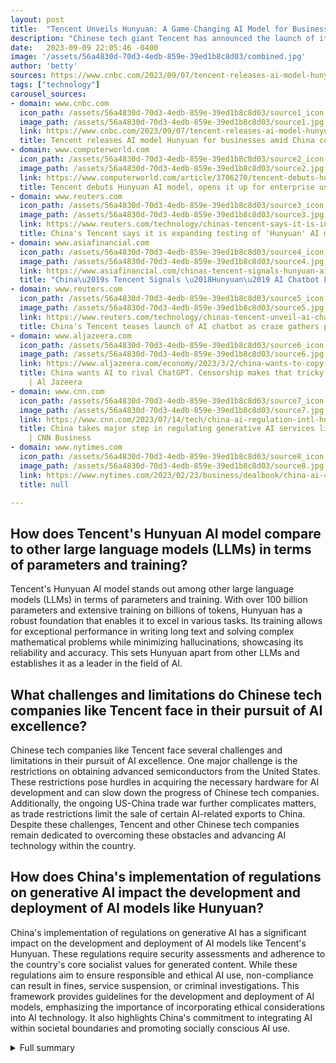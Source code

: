 ```yaml
---
layout: post
title:  "Tencent Unveils Hunyuan: A Game-Changing AI Model for Business Use"
description: "Chinese tech giant Tencent has announced the launch of its artificial intelligence (AI) model 'Hunyuan' for business use, integrating it into existing products and enhancing its AI offerings. This move demonstrates Tencent's commitment to advancing AI technology and revolutionizing industries."
date:   2023-09-09 22:05:46 -0400
image: '/assets/56a4830d-70d3-4edb-859e-39ed1b8c8d03/combined.jpg'
author: 'betty'
sources: https://www.cnbc.com/2023/09/07/tencent-releases-ai-model-hunyuan-for-businesses-amid-china-competition.html https://www.computerworld.com/article/3706270/tencent-debuts-hunyuan-ai-model-opens-it-up-for-enterprise-use.html https://www.reuters.com/technology/chinas-tencent-says-it-is-internally-testing-its-hunyuan-ai-model-2023-08-03/ https://www.asiafinancial.com/chinas-tencent-signals-hunyuan-ai-chatbot-launch https://www.reuters.com/technology/chinas-tencent-unveil-ai-chatbot-release-after-beijing-clears-hurdles-2023-09-06/ https://www.aljazeera.com/economy/2023/3/2/china-wants-to-copy-chatgpts-success-censorship-makes-it-tricky https://www.nytimes.com/2023/02/23/business/dealbook/china-ai-chatgpt.html https://www.cnn.com/2023/07/14/tech/china-ai-regulation-intl-hnk/index.html
tags: ["technology"]
carousel_sources:
- domain: www.cnbc.com
  icon_path: /assets/56a4830d-70d3-4edb-859e-39ed1b8c8d03/source1_icon.jpg
  image_path: /assets/56a4830d-70d3-4edb-859e-39ed1b8c8d03/source1.jpg
  link: https://www.cnbc.com/2023/09/07/tencent-releases-ai-model-hunyuan-for-businesses-amid-china-competition.html
  title: Tencent releases AI model Hunyuan for businesses amid China competition
- domain: www.computerworld.com
  icon_path: /assets/56a4830d-70d3-4edb-859e-39ed1b8c8d03/source2_icon.jpg
  image_path: /assets/56a4830d-70d3-4edb-859e-39ed1b8c8d03/source2.jpg
  link: https://www.computerworld.com/article/3706270/tencent-debuts-hunyuan-ai-model-opens-it-up-for-enterprise-use.html
  title: Tencent debuts Hunyuan AI model, opens it up for enterprise use | Computerworld
- domain: www.reuters.com
  icon_path: /assets/56a4830d-70d3-4edb-859e-39ed1b8c8d03/source3_icon.jpg
  image_path: /assets/56a4830d-70d3-4edb-859e-39ed1b8c8d03/source3.jpg
  link: https://www.reuters.com/technology/chinas-tencent-says-it-is-internally-testing-its-hunyuan-ai-model-2023-08-03/
  title: China's Tencent says it is expanding testing of 'Hunyuan' AI model | Reuters
- domain: www.asiafinancial.com
  icon_path: /assets/56a4830d-70d3-4edb-859e-39ed1b8c8d03/source4_icon.jpg
  image_path: /assets/56a4830d-70d3-4edb-859e-39ed1b8c8d03/source4.jpg
  link: https://www.asiafinancial.com/chinas-tencent-signals-hunyuan-ai-chatbot-launch
  title: "China\u2019s Tencent Signals \u2018Hunyuan\u2019 AI Chatbot Launch"
- domain: www.reuters.com
  icon_path: /assets/56a4830d-70d3-4edb-859e-39ed1b8c8d03/source5_icon.jpg
  image_path: /assets/56a4830d-70d3-4edb-859e-39ed1b8c8d03/source5.jpg
  link: https://www.reuters.com/technology/chinas-tencent-unveil-ai-chatbot-release-after-beijing-clears-hurdles-2023-09-06/
  title: China's Tencent teases launch of AI chatbot as craze gathers pace | Reuters
- domain: www.aljazeera.com
  icon_path: /assets/56a4830d-70d3-4edb-859e-39ed1b8c8d03/source6_icon.jpg
  image_path: /assets/56a4830d-70d3-4edb-859e-39ed1b8c8d03/source6.jpg
  link: https://www.aljazeera.com/economy/2023/3/2/china-wants-to-copy-chatgpts-success-censorship-makes-it-tricky
  title: China wants AI to rival ChatGPT. Censorship makes that tricky | Technology
    | Al Jazeera
- domain: www.cnn.com
  icon_path: /assets/56a4830d-70d3-4edb-859e-39ed1b8c8d03/source7_icon.jpg
  image_path: /assets/56a4830d-70d3-4edb-859e-39ed1b8c8d03/source7.jpg
  link: https://www.cnn.com/2023/07/14/tech/china-ai-regulation-intl-hnk/index.html
  title: China takes major step in regulating generative AI services like ChatGPT
    | CNN Business
- domain: www.nytimes.com
  icon_path: /assets/56a4830d-70d3-4edb-859e-39ed1b8c8d03/source8_icon.jpg
  image_path: /assets/56a4830d-70d3-4edb-859e-39ed1b8c8d03/source8.jpg
  link: https://www.nytimes.com/2023/02/23/business/dealbook/china-ai-chatgpt.html
  title: null

---
```


## How does Tencent's Hunyuan AI model compare to other large language models (LLMs) in terms of parameters and training?
Tencent's Hunyuan AI model stands out among other large language models (LLMs) in terms of parameters and training. With over 100 billion parameters and extensive training on billions of tokens, Hunyuan has a robust foundation that enables it to excel in various tasks. Its training allows for exceptional performance in writing long text and solving complex mathematical problems while minimizing hallucinations, showcasing its reliability and accuracy. This sets Hunyuan apart from other LLMs and establishes it as a leader in the field of AI.

## What challenges and limitations do Chinese tech companies like Tencent face in their pursuit of AI excellence?
Chinese tech companies like Tencent face several challenges and limitations in their pursuit of AI excellence. One major challenge is the restrictions on obtaining advanced semiconductors from the United States. These restrictions pose hurdles in acquiring the necessary hardware for AI development and can slow down the progress of Chinese tech companies. Additionally, the ongoing US-China trade war further complicates matters, as trade restrictions limit the sale of certain AI-related exports to China. Despite these challenges, Tencent and other Chinese tech companies remain dedicated to overcoming these obstacles and advancing AI technology within the country.

## How does China's implementation of regulations on generative AI impact the development and deployment of AI models like Hunyuan?
China's implementation of regulations on generative AI has a significant impact on the development and deployment of AI models like Tencent's Hunyuan. These regulations require security assessments and adherence to the country's core socialist values for generated content. While these regulations aim to ensure responsible and ethical AI use, non-compliance can result in fines, service suspension, or criminal investigations. This framework provides guidelines for the development and deployment of AI models, emphasizing the importance of incorporating ethical considerations into AI technology. It also highlights China's commitment to integrating AI within societal boundaries and promoting socially conscious AI use.

<details>
  <summary>Full summary</summary>
Chinese tech giant Tencent has made waves in the AI landscape with the launch of its highly anticipated artificial intelligence (AI) model, 'Hunyuan'. This groundbreaking development marks a significant milestone in the company's journey towards AI dominance.

Tencent's innovative AI model, 'Hunyuan', sets the stage for a new era of AI-powered business solutions. By integrating Hunyuan's cutting-edge capabilities with its existing products, including video conferencing and social media platforms, Tencent aims to provide users with enhanced experiences and streamline processes through the power of AI.

Hunyuan's versatility and potential for various industries have been showcased through internal testing on advertising and fintech. This remarkable achievement positions Tencent as a frontrunner in the AI revolution, following the lead of other Chinese companies that recently received approval to release AI-powered chatbots.

In addition to unveiling the Hunyuan AI model, Tencent has exciting plans for an AI chatbot that will further enhance their AI offerings. This strategic move not only strengthens Tencent's position in the AI market, but also underscores the company's commitment to responsible and ethical AI deployment.

Tencent's CEO recognizes the importance of implementing guardrails in AI technology to ensure its responsible use. With the rise of AI's prominence, it becomes increasingly crucial to strike a balance between technological advancement and safeguarding societal values.

While Tencent and other Chinese tech companies continue to push the boundaries of AI innovation, they face challenges and limitations. Restrictions on obtaining advanced semiconductors from the United States pose hurdles in their pursuit of AI excellence. Nevertheless, Tencent remains dedicated to overcoming these obstacles and advancing AI technology within the country.

Tencent's Hunyuan AI model is poised to revolutionize the business sector, delivering unparalleled insights and efficiency. By leveraging the power of Hunyuan, Tencent empowers businesses across industries to thrive in an increasingly competitive landscape.

China is witnessing a surge in AI development, with a multitude of large language models (LLMs) currently deployed. Among these, Tencent's Hunyuan stands out with over 100 billion parameters and extensive training on billions of tokens. This robust training enables Hunyuan to excel in writing long text and solving complex mathematical problems, while also minimizing hallucinations—a testament to its reliability and accuracy.

Baidu, another major player in the Chinese tech industry, has also entered the AI race with its ChatGPT rival, Ernie. Through cutting-edge advancements, Ernie has outperformed OpenAI's ChatGPT in various tests, intensifying the competition in the generative AI field and inspiring further innovation.

To ensure responsible AI deployment, China has implemented regulations on generative AI with security assessments as requirements. The generated content must adhere to the country's core socialist values, providing a framework for ethical and socially conscious AI use. Non-compliance with these regulations may have serious consequences, including fines, service suspension, or criminal investigations.

While Chinese tech companies strive to lead in AI development, the ongoing US-China trade war presents additional challenges. Trade restrictions have limited the sale of certain AI-related exports to China, adversely affecting the acquisition of advanced semiconductors. Despite these obstacles, Tencent remains steadfast in its commitment to advancing AI technology and securing its position as a global AI powerhouse.

Tencent's launch of the Hunyuan AI model, coupled with their plans for an AI chatbot, exemplifies the company's unwavering dedication to pushing the boundaries of AI innovation. By integrating AI across their services and products, Tencent aims to revolutionize industries, reshape user experiences, and contribute to the ongoing AI revolution. As the race for AI dominance continues, Chinese tech giants like Tencent and Baidu are at the forefront, driving innovation and transforming the AI landscape.
</details>